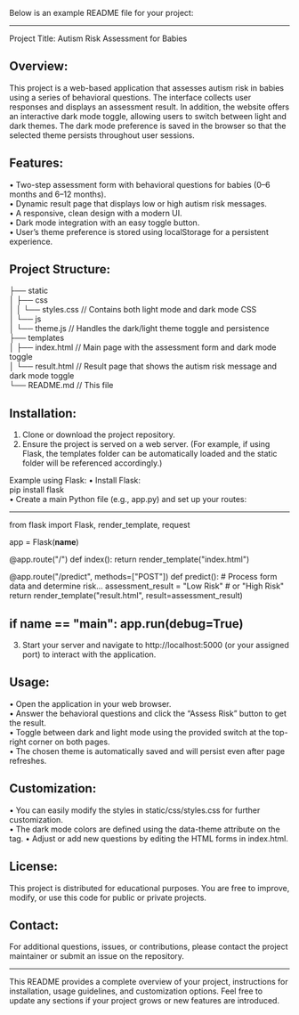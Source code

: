 Below is an example README file for your project:

------------------------------------------------------------
Project Title: Autism Risk Assessment for Babies

Overview:
-------------
This project is a web-based application that assesses autism risk in babies using a series of behavioral questions. The interface collects user responses and displays an assessment result. In addition, the website offers an interactive dark mode toggle, allowing users to switch between light and dark themes. The dark mode preference is saved in the browser so that the selected theme persists throughout user sessions.

Features:
-------------
• Two-step assessment form with behavioral questions for babies (0–6 months and 6–12 months).  
• Dynamic result page that displays low or high autism risk messages.  
• A responsive, clean design with a modern UI.  
• Dark mode integration with an easy toggle button.  
• User’s theme preference is stored using localStorage for a persistent experience.

Project Structure:
-------------
├── static  
│   ├── css  
│   │   └── styles.css         // Contains both light mode and dark mode CSS  
│   └── js  
│       └── theme.js           // Handles the dark/light theme toggle and persistence  
├── templates  
│   ├── index.html           // Main page with the assessment form and dark mode toggle  
│   └── result.html          // Result page that shows the autism risk message and dark mode toggle  
└── README.md                // This file

Installation:
-------------
1. Clone or download the project repository.  
2. Ensure the project is served on a web server. (For example, if using Flask, the templates folder can be automatically loaded and the static folder will be referenced accordingly.)  

Example using Flask:
  • Install Flask:  
      pip install flask  
  • Create a main Python file (e.g., app.py) and set up your routes:
  
  --------------------------------------------------
  from flask import Flask, render_template, request
  
  app = Flask(__name__)
  
  @app.route("/")
  def index():
      return render_template("index.html")
  
  @app.route("/predict", methods=["POST"])
  def predict():
      # Process form data and determine risk...
      assessment_result = "Low Risk"  # or "High Risk"
      return render_template("result.html", result=assessment_result)
  
  if __name__ == "__main__":
      app.run(debug=True)
  --------------------------------------------------

3. Start your server and navigate to http://localhost:5000 (or your assigned port) to interact with the application.

Usage:
-------------
• Open the application in your web browser.  
• Answer the behavioral questions and click the “Assess Risk” button to get the result.  
• Toggle between dark and light mode using the provided switch at the top-right corner on both pages.  
• The chosen theme is automatically saved and will persist even after page refreshes.

Customization:
-------------
• You can easily modify the styles in static/css/styles.css for further customization.  
• The dark mode colors are defined using the data-theme attribute on the <body> tag.
• Adjust or add new questions by editing the HTML forms in index.html.

License:
-------------
This project is distributed for educational purposes. You are free to improve, modify, or use this code for public or private projects.

Contact:
-------------
For additional questions, issues, or contributions, please contact the project maintainer or submit an issue on the repository.

------------------------------------------------------------
This README provides a complete overview of your project, instructions for installation, usage guidelines, and customization options. Feel free to update any sections if your project grows or new features are introduced.